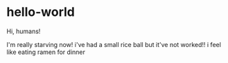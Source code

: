 # hello-world

Hi, humans!

I'm really starving now!
i've had a small rice ball but it've not worked!!
i feel like eating ramen for dinner

